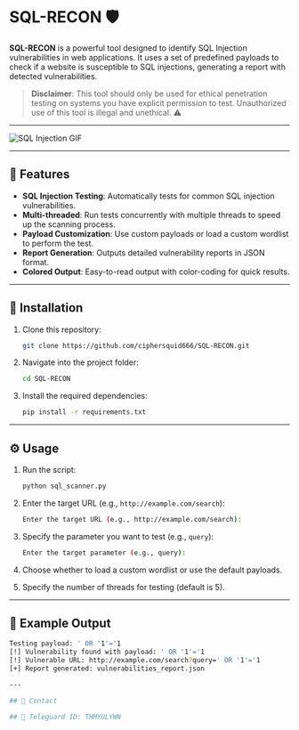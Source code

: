 # SQL-RECON 🛡️

**SQL-RECON** is a powerful tool designed to identify SQL Injection vulnerabilities in web applications. It uses a set of predefined payloads to check if a website is susceptible to SQL injections, generating a report with detected vulnerabilities.

> **Disclaimer**: This tool should only be used for ethical penetration testing on systems you have explicit permission to test. Unauthorized use of this tool is illegal and unethical. ⚠️

---

![SQL Injection GIF](https://miro.medium.com/v2/resize:fit:1240/1*XKqJVWvDsy77fE0AI9Ry1w.gif)

---

## 🚀 Features

- **SQL Injection Testing**: Automatically tests for common SQL injection vulnerabilities.
- **Multi-threaded**: Run tests concurrently with multiple threads to speed up the scanning process.
- **Payload Customization**: Use custom payloads or load a custom wordlist to perform the test.
- **Report Generation**: Outputs detailed vulnerability reports in JSON format.
- **Colored Output**: Easy-to-read output with color-coding for quick results.

---

## 📜 Installation

1. Clone this repository:
    ```bash
    git clone https://github.com/ciphersquid666/SQL-RECON.git
    ```

2. Navigate into the project folder:
    ```bash
    cd SQL-RECON
    ```

3. Install the required dependencies:
    ```bash
    pip install -r requirements.txt
    ```

---

## ⚙️ Usage

1. Run the script:
    ```bash
    python sql_scanner.py
    ```

2. Enter the target URL (e.g., `http://example.com/search`):
    ```bash
    Enter the target URL (e.g., http://example.com/search): 
    ```

3. Specify the parameter you want to test (e.g., `query`):
    ```bash
    Enter the target parameter (e.g., query): 
    ```

4. Choose whether to load a custom wordlist or use the default payloads.
5. Specify the number of threads for testing (default is 5).

---

## 📝 Example Output

```bash
Testing payload: ' OR '1'='1
[!] Vulnerability found with payload: ' OR '1'='1
[!] Vulnerable URL: http://example.com/search?query=' OR '1'='1
[+] Report generated: vulnerabilities_report.json

---

## 🙋 Contact

## 💌 Teleguard ID: THMYULYWN